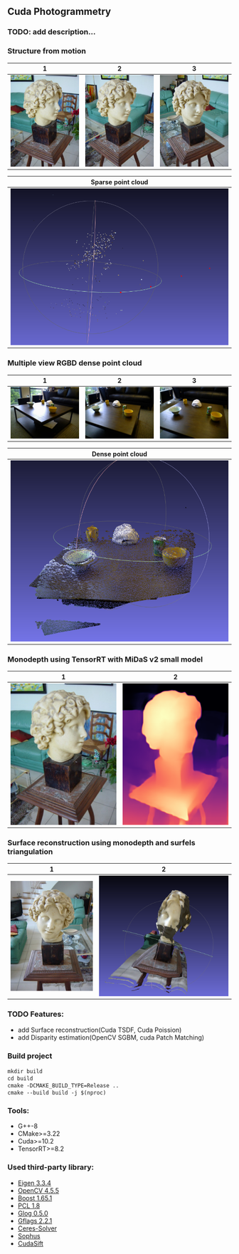 ## Cuda Photogrammetry

### TODO: add description...

### Structure from motion
1 | 2 | 3 |
:------:|:-------:|:------:|
![](gitresource/figures/B20.jpg)  |  ![](gitresource/figures/B21.jpg) | ![](gitresource/figures/B22.jpg) |

| Sparse point cloud |
:--------:|
|![](gitresource/figures/face_point_cloud.png) |
<b></b>

### Multiple view RGBD dense point cloud
1 | 2 | 3 |
:------:|:-------:|:------:|
![](gitresource/figures/00001-color.png)  |  ![](gitresource/figures/00002-color.png) | ![](gitresource/figures/00003-color.png) |

| Dense point cloud |
:--------:|
|![](gitresource/figures/table_point_cloud.png) |
<b></b>

### Monodepth using TensorRT with MiDaS v2 small model
1 | 2 |
:------:|:-------:|
![](gitresource/figures/B20.jpg)  |  ![](gitresource/figures/midas_depth.png) |
<b></b>

### Surface reconstruction using monodepth and surfels triangulation
1 | 2 |
:------:|:-------:|
![](gitresource/figures/B24.jpg)  |  ![](gitresource/figures/surfel_surface.png) |
<b></b>


### TODO Features:
* add Surface reconstruction(Cuda TSDF, Cuda Poission)
* add Disparity estimation(OpenCV SGBM, cuda Patch Matching)



### Build project
```
mkdir build
cd build
cmake -DCMAKE_BUILD_TYPE=Release ..
cmake --build build -j $(nproc)
```

### Tools:
* G++-8
* CMake>=3.22
* Cuda>=10.2
* TensorRT>=8.2

### Used third-party library:
* [Eigen 3.3.4](https://eigen.tuxfamily.org)
* [OpenCV 4.5.5](https://github.com/opencv/opencv)
* [Boost 1.65.1](https://www.boost.org/)
* [PCL 1.8](https://pointclouds.org)
* [Glog 0.5.0](https://github.com/google/glog)
* [Gflags 2.2.1](https://github.com/gflags/gflags)
* [Ceres-Solver](http://ceres-solver.org/)
* [Sophus](https://github.com/strasdat/Sophus)
* [CudaSift](https://github.com/SokratG/CudaSift/tree/fix-cmake)

